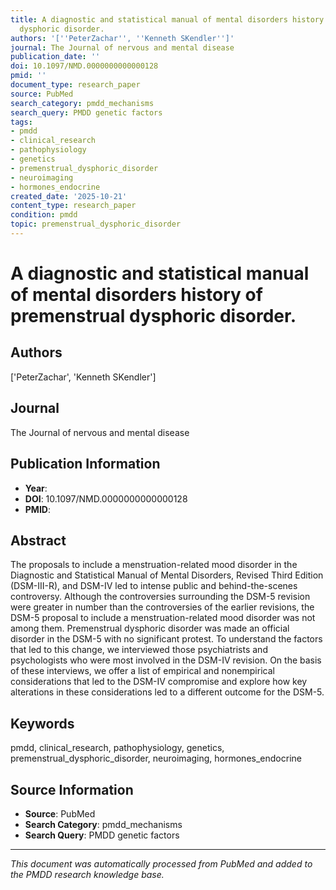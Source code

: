 ```yaml
---
title: A diagnostic and statistical manual of mental disorders history of premenstrual
  dysphoric disorder.
authors: '[''PeterZachar'', ''Kenneth SKendler'']'
journal: The Journal of nervous and mental disease
publication_date: ''
doi: 10.1097/NMD.0000000000000128
pmid: ''
document_type: research_paper
source: PubMed
search_category: pmdd_mechanisms
search_query: PMDD genetic factors
tags:
- pmdd
- clinical_research
- pathophysiology
- genetics
- premenstrual_dysphoric_disorder
- neuroimaging
- hormones_endocrine
created_date: '2025-10-21'
content_type: research_paper
condition: pmdd
topic: premenstrual_dysphoric_disorder
---
```


# A diagnostic and statistical manual of mental disorders history of premenstrual dysphoric disorder.

## Authors
['PeterZachar', 'Kenneth SKendler']

## Journal
The Journal of nervous and mental disease

## Publication Information
- **Year**: 
- **DOI**: 10.1097/NMD.0000000000000128
- **PMID**: 

## Abstract
The proposals to include a menstruation-related mood disorder in the Diagnostic and Statistical Manual of Mental Disorders, Revised Third Edition (DSM-III-R), and DSM-IV led to intense public and behind-the-scenes controversy. Although the controversies surrounding the DSM-5 revision were greater in number than the controversies of the earlier revisions, the DSM-5 proposal to include a menstruation-related mood disorder was not among them. Premenstrual dysphoric disorder was made an official disorder in the DSM-5 with no significant protest. To understand the factors that led to this change, we interviewed those psychiatrists and psychologists who were most involved in the DSM-IV revision. On the basis of these interviews, we offer a list of empirical and nonempirical considerations that led to the DSM-IV compromise and explore how key alterations in these considerations led to a different outcome for the DSM-5.

## Keywords
pmdd, clinical_research, pathophysiology, genetics, premenstrual_dysphoric_disorder, neuroimaging, hormones_endocrine

## Source Information
- **Source**: PubMed
- **Search Category**: pmdd_mechanisms
- **Search Query**: PMDD genetic factors

---
*This document was automatically processed from PubMed and added to the PMDD research knowledge base.*
